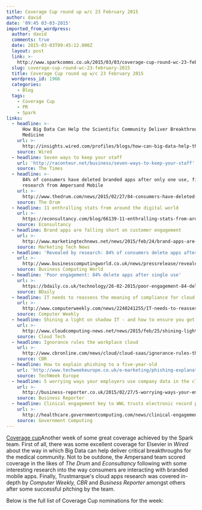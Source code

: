 ```yaml
---
title: Coverage Cup round up w/c 23 February 2015
author: david
date: '09:45 03-03-2015'
imported_from_wordpress:
  author: david
  comments: true
  date: 2015-03-03T09:45:12.000Z
  layout: post
  link: >-
    http://www.sparkcomms.co.uk/2015/03/03/coverage-cup-round-wc-23-february-2015/
  slug: coverage-cup-round-wc-23-february-2015
  title: Coverage Cup round up w/c 23 February 2015
  wordpress_id: 1966
  categories:
    - Blog
  tags:
    - Coverage Cup
    - PR
    - Spark
links:
  - headline: >-
      How Big Data Can Help the Scientific Community Deliver Breakthroughs in
      Medicine
    url: >-
      http://insights.wired.com/profiles/blogs/how-can-big-data-help-the-scientific-community-deliver#axzz3SqZMMrU3
    source: Wired
  - headline: Seven ways to keep your staff
    url: 'http://raconteur.net/business/seven-ways-to-keep-your-staff'
    source: The Times
  - headline: >-
      84% of consumers have deleted branded apps after only one use, finds
      research from Ampersand Mobile
    url: >-
      http://www.thedrum.com/news/2015/02/27/84-consumers-have-deleted-branded-apps-after-only-one-use-finds-research-ampersand
    source: The Drum
  - headline: 11 enthralling stats from around the digital world
    url: >-
      https://econsultancy.com/blog/66139-11-enthralling-stats-from-around-the-digital-world/
    source: Econsultancy
  - headline: Brand apps are falling short on customer engagement
    url: >-
      http://www.marketingtechnews.net/news/2015/feb/24/brand-apps-are-falling-short-consumer-engagement/
    source: Marketing Tech News
  - headline: 'Revealed by research: 84% of consumers delete apps after just one use'
    url: >-
      http://www.businesscomputingworld.co.uk/news/pressrelease/revealed-by-research-84-of-consumers-delete-apps-after-just-one-use/
    source: Business Computing World
  - headline: 'Poor engagement: 84% delete apps after single use'
    url: >-
      https://bdaily.co.uk/technology/26-02-2015/poor-engagement-84-delete-apps-after-single-use/
    source: BDaily
  - headline: IT needs to reassess the meaning of compliance for cloud
    url: >-
      http://www.computerweekly.com/news/2240241255/IT-needs-to-reassess-the-meaning-of-compliance-for-cloud
    source: Computer Weekly
  - headline: Shining a light on shadow IT - and how to ensure you get it right
    url: >-
      http://www.cloudcomputing-news.net/news/2015/feb/25/shining-light-shadow-it-and-how-ensure-you-get-it-right/
    source: Cloud Tech
  - headline: Ignorance rules the workplace cloud
    url: >-
      http://www.cbronline.com/news/cloud/cloud-saas/ignorance-rules-the-workplace-cloud-4519079
    source: CBR
  - headline: How to explain phishing to a five-year-old
    url: 'http://www.techweekeurope.co.uk/e-marketing/phishing-explanation-162842'
    source: TechWeek Europe
  - headline: 5 worrying ways your employers use company data in the cloud
    url: >-
      http://business-reporter.co.uk/2015/02/27/5-worrying-ways-your-employees-use-company-data-in-the-cloud/
    source: Business Reporter
  - headline: Clinical engagement key to WWL trusts electronic record plans
    url: >-
      http://healthcare.governmentcomputing.com/news/clinical-engagement-key-to-wwl-trusts-electronic-record-plans-4522252
    source: Government Computing
---
```

[Coverage cup](Coverage-cup-167x300.jpg)Another week of some great coverage achieved by the Spark team. First of all, there was some excellent coverage for Elsevier in _Wired_ about the way in which Big Data can help deliver critical breakthroughs for the medical community. Not to be outdone, the Ampersand team scored coverage in the likes of _The Drum_ and _Econsultancy_ following with some interesting research into the way consumers are interacting with branded mobile apps. Finally, Trustmarque's cloud apps research was covered in-depth by _Computer Weekly, CBR_ and _Business Reporter_ amongst others after some successful pitching by the team.

Below is the full list of Coverage Cup nominations for the week:
